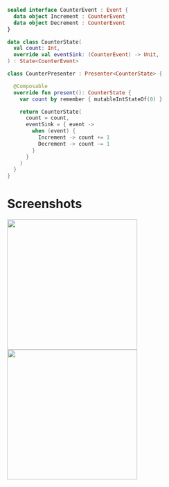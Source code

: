```kotlin
sealed interface CounterEvent : Event {
  data object Increment : CounterEvent
  data object Decrement : CounterEvent
}

data class CounterState(
  val count: Int,
  override val eventSink: (CounterEvent) -> Unit,
) : State<CounterEvent>

class CounterPresenter : Presenter<CounterState> {

  @Composable
  override fun present(): CounterState {
    var count by remember { mutableIntStateOf(0) }

    return CounterState(
      count = count,
      eventSink = { event ->
        when (event) {
          Increment -> count += 1
          Decrement -> count -= 1
        }
      }
    )
  }
}
```

# Screenshots
<img src="https://github.com/user-attachments/assets/ab27a61a-4aee-43bd-aaa7-50d7d9f4a1a6" width=300>
<img src="https://github.com/user-attachments/assets/4673376a-dea0-4df1-a90a-0ffa6bded345" width=300>

